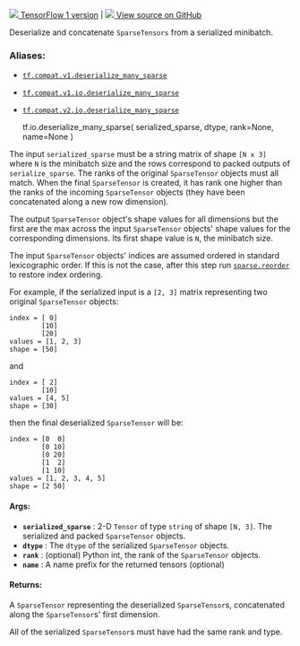 [ ![](https://tensorflow.google.cn/images/tf_logo_32px.png) TensorFlow 1
version](/versions/r1.15/api_docs/python/tf/io/deserialize_many_sparse) |  [
![](https://tensorflow.google.cn/images/GitHub-Mark-32px.png) View source on
GitHub
](https://github.com/tensorflow/tensorflow/blob/r2.0/tensorflow/python/ops/sparse_ops.py#L2099-L2169)  
  
  
Deserialize and concatenate `SparseTensors` from a serialized minibatch.

### Aliases:

  * [`tf.compat.v1.deserialize_many_sparse`](/api_docs/python/tf/io/deserialize_many_sparse)
  * [`tf.compat.v1.io.deserialize_many_sparse`](/api_docs/python/tf/io/deserialize_many_sparse)
  * [`tf.compat.v2.io.deserialize_many_sparse`](/api_docs/python/tf/io/deserialize_many_sparse)

    
    
    tf.io.deserialize_many_sparse(
        serialized_sparse,
        dtype,
        rank=None,
        name=None
    )
    

The input `serialized_sparse` must be a string matrix of shape `[N x 3]` where
`N` is the minibatch size and the rows correspond to packed outputs of
`serialize_sparse`. The ranks of the original `SparseTensor` objects must all
match. When the final `SparseTensor` is created, it has rank one higher than
the ranks of the incoming `SparseTensor` objects (they have been concatenated
along a new row dimension).

The output `SparseTensor` object's shape values for all dimensions but the
first are the max across the input `SparseTensor` objects' shape values for
the corresponding dimensions. Its first shape value is `N`, the minibatch
size.

The input `SparseTensor` objects' indices are assumed ordered in standard
lexicographic order. If this is not the case, after this step run
[`sparse.reorder`](https://tensorflow.google.cn/api_docs/python/tf/sparse/reorder)
to restore index ordering.

For example, if the serialized input is a `[2, 3]` matrix representing two
original `SparseTensor` objects:

    
    
    index = [ 0]
            [10]
            [20]
    values = [1, 2, 3]
    shape = [50]
    

and

    
    
    index = [ 2]
            [10]
    values = [4, 5]
    shape = [30]
    

then the final deserialized `SparseTensor` will be:

    
    
    index = [0  0]
            [0 10]
            [0 20]
            [1  2]
            [1 10]
    values = [1, 2, 3, 4, 5]
    shape = [2 50]
    

#### Args:

  * **`serialized_sparse`** : 2-D `Tensor` of type `string` of shape `[N, 3]`. The serialized and packed `SparseTensor` objects.
  * **`dtype`** : The `dtype` of the serialized `SparseTensor` objects.
  * **`rank`** : (optional) Python int, the rank of the `SparseTensor` objects.
  * **`name`** : A name prefix for the returned tensors (optional)

#### Returns:

A `SparseTensor` representing the deserialized `SparseTensor`s, concatenated
along the `SparseTensor`s' first dimension.

All of the serialized `SparseTensor`s must have had the same rank and type.

